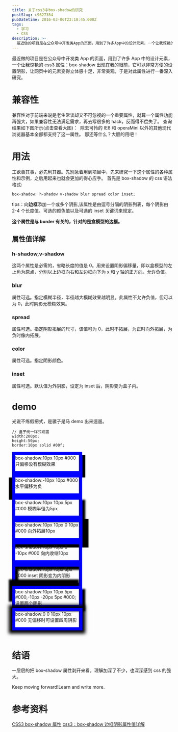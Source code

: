 ```yaml
---
title: 关于css3中box-shadow的研究
postSlug: c9627354
pubDatetime: 2016-03-06T23:10:45.000Z
tags:
  - 学习
  - CSS
description: >-
  最近做的项目是在公众号中开发类App的页面，用到了许多App中的设计元素，一个让我惊艳的css3属性：box-shadow出现在我的眼前，它可以非常方便的设置阴影，让网页中的元素变得立体感十足，非常美观，于是对此属性进行一番深入研究。
---
```


最近做的项目是在公众号中开发类 App 的页面，用到了许多 App 中的设计元素，一个让我惊艳的 css3 属性：box-shadow 出现在我的眼前，它可以非常方便的设置阴影，让网页中的元素变得立体感十足，非常美观，于是对此属性进行一番深入研究。

<!-- more -->

# 兼容性

兼容性对于前端来说是老生常谈却又不可忽视的一个重要属性，就算一个属性功能再强大，如果兼容性无法满足需求，再去写很多的 hack，反而得不偿失了。
查询结果如下图所示(点击查看大图)：
<img src="/images/2016-03-06/2016-03-06-1.png" alt="">
除去可怜的 IE8 和 operaMini 以外的其他现代浏览器基本全部都支持了这一属性。
那还等什么？大胆的用吧！

# 用法

工欲善其事，必先利其器。先别急着用到项目中，先来研究一下这个属性的各种属性和示例，之后用起来也就会更加的得心应手。
首先是 box-shadow 的 css 语法格式:

```
box-shadow: h-shadow v-shadow blur spread color inset;
```

tips：向**边框**添加一个或多个阴影,该属性是由逗号分隔的阴影列表，每个阴影由 2-4 个长度值、可选的颜色值以及可选的 inset 关键词来规定。

**这个属性是与 border 有关的，针对的是盒模型的边框。**

## 属性值详解

### h-shadow,v-shadow

这两个属性是必需的，省略长度的值是 0。用来设置阴影偏移量，即以盒模型的左上角为原点，分别以上边框向右和左边框向下为 x 和 y 轴的正方向。允许负值。

### blur

属性可选。指定模糊半径，半径越大模糊效果越明显。此属性不允许负值，但可以为 0，此时阴影无模糊效果。

### spread

属性可选。指定阴影拓展的尺寸，该值可为 0，此时不拓展，为正时向外拓展，为负时像内拓展。

### color

属性可选。指定阴影颜色。

### inset

属性可选。默认值为外阴影，设定为 inset 后，阴影变为盒子内。

# demo

光说不练假把式，是骡子是马 demo 出来遛遛。

```
// 盒子统一样式设置
width:200px;
height:50px;
border:10px solid #00f;
```

<div style="width:200px;height:50px;border:10px solid #00f;box-shadow:10px 10px #000">box-shadow:10px 10px #000 只偏移没有模糊效果</div>
<div style="width:200px;height:50px;border:10px solid #00f;box-shadow:-10px 10px #000">box-shadow:-10px 10px #000 水平偏移为负</div>
<div style="width:200px;height:50px;border:10px solid #00f;box-shadow:10px 10px 5px #000">box-shadow:10px 10px 5px #000 模糊半径为5px</div>
<div style="width:200px;height:50px;border:10px solid #00f;box-shadow:10px 10px 0 10px #000">box-shadow:10px 10px 0 10px #000 向外拓展10px</div>
<div style="width:200px;height:50px;border:10px solid #00f;box-shadow:10px 10px 0 -10px #000">box-shadow:10px 10px 0 -10px #000 向内收缩10px</div>
<div style="width:200px;height:50px;border:10px solid #00f;box-shadow:10px 10px 5px #000 inset">box-shadow:10px 10px 5px #000 inset 阴影变为内阴影</div>
<div style="width:200px;height:50px;border:10px solid #00f;box-shadow:10px 10px 5px #000,-10px -20px 5px #000;">box-shadow:10px 10px 5px #000,-10px -20px 5px #000; 设置两个阴影</div>
<div style="width:200px;height:50px;border:10px solid #00f;box-shadow:0 0 10px 10px #000">box-shadow:0 0 10px 10px #000 无偏移时可设置四周阴影</div>

<br>

# 结语

一层层的把 box-shadow 属性剥开来看，理解加深了不少，也深深感到 css 的强大。

Keep moving forward!Learn and write more.

# 参考资料

[CSS3 box-shadow 属性](https://www.w3school.com.cn/cssref/pr_box-shadow.asp)
[css3：box-shadow 边框阴影属性值详解](https://blogread.cn/it/article/7212?f=sr)
